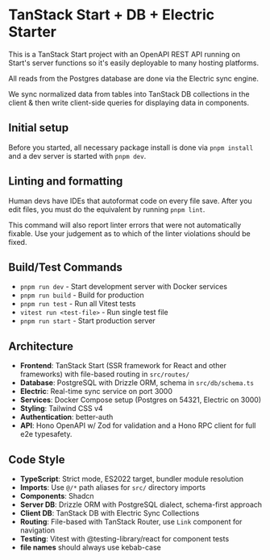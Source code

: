 # TanStack Start + DB + Electric Starter

This is a TanStack Start project with an OpenAPI REST API running on Start's server functions so it's easily deployable to many hosting platforms.

All reads from the Postgres database are done via the Electric sync engine.

We sync normalized data from tables into TanStack DB collections in the client & then write client-side queries for displaying data in components.

## Initial setup

Before you started, all necessary package install is done via `pnpm install` and a dev server is started with `pnpm dev`.

## Linting and formatting

Human devs have IDEs that autoformat code on every file save. After you edit files, you must do the equivalent by running `pnpm lint`.

This command will also report linter errors that were not automatically fixable. Use your judgement as to which of the linter violations should be fixed.

## Build/Test Commands

- `pnpm run dev` - Start development server with Docker services
- `pnpm run build` - Build for production
- `pnpm run test` - Run all Vitest tests
- `vitest run <test-file>` - Run single test file
- `pnpm run start` - Start production server

## Architecture

- **Frontend**: TanStack Start (SSR framework for React and other frameworks) with file-based routing in `src/routes/`
- **Database**: PostgreSQL with Drizzle ORM, schema in `src/db/schema.ts`
- **Electric**: Real-time sync service on port 3000
- **Services**: Docker Compose setup (Postgres on 54321, Electric on 3000)
- **Styling**: Tailwind CSS v4
- **Authentication**: better-auth
- **API**: Hono OpenAPI w/ Zod for validation and a Hono RPC client for full e2e typesafety.

## Code Style

- **TypeScript**: Strict mode, ES2022 target, bundler module resolution
- **Imports**: Use `@/*` path aliases for `src/` directory imports
- **Components**: Shadcn
- **Server DB**: Drizzle ORM with PostgreSQL dialect, schema-first approach
- **Client DB**: TanStack DB with Electric Sync Collections
- **Routing**: File-based with TanStack Router, use `Link` component for navigation
- **Testing**: Vitest with @testing-library/react for component tests
- **file names** should always use kebab-case
